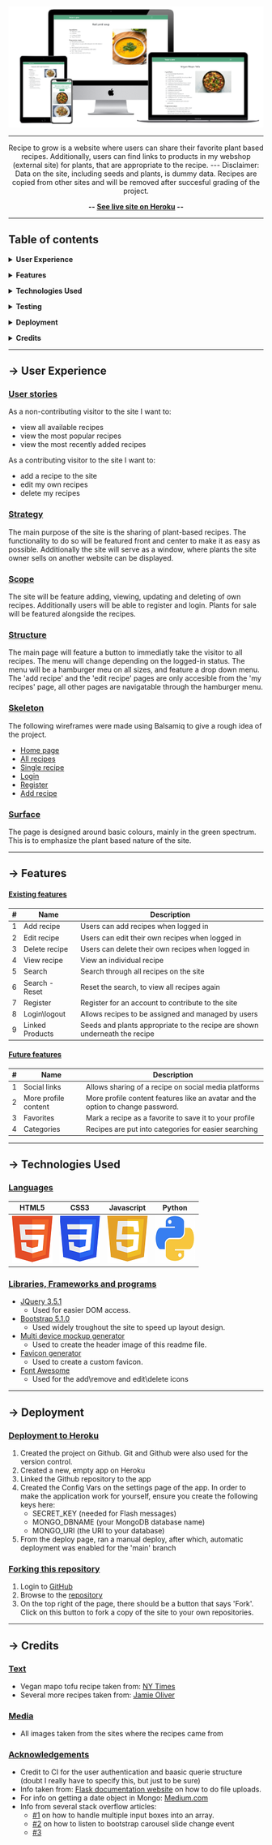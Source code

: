 <div align="center">

![Recipe to Grow](static/img/responsive-mockup.png)

---

Recipe to grow is a website where users can share their favorite plant based recipes. Additionally, users can find links to products in my webshop (external site) for plants, that are appropriate to the recipe. 
--- Disclaimer: Data on the site, including seeds and plants, is dummy data. Recipes are copied from other sites and will be removed after succesful grading of the project.

**-- [See live site on Heroku](https://recipe-to-grow.herokuapp.com/) --**

</div>

---

## Table of contents

**<details><summary>User Experience</summary>**
  - [User stories](#user-stories)
  - [Strategy](#strategy)
  - [Scope](#scope)
  - [Structure](#structure)
  - [Skeleton](#skeleton)
  - [Surface](#surface)
</details>

**<details><summary>Features</summary>**
  - [Existing features](#existing-features)
  - [Future features](#future-features)
</details>

**<details><summary>Technologies Used</summary>**
  - [Languages](#languages)
  - [Libraries, Frameworks and programs](#Libraries,-Frameworks-and-programs)
</details>

**<details><summary>Testing</summary>**
  - [Test documentation](https://github.com/ElkeJohannes/Recipe-to-grow/blob/main/TESTING.md)
</details>

**<details><summary>Deployment</summary>**
  - [Deployment to GitHub pages](#deployment-to-github-pages)
  - [Forking this repository](#forking-this-repository)
  - [Local deployment](#local-deployment)
</details>

**<details><summary>Credits</summary>**
  - [Text](#text)
  - [Media](#media)
  - [Acknowledgements](#acknowledgements)
</details>

---

## &rarr; **User Experience**

### **<ins>User stories</ins>**
As a non-contributing visitor to the site I want to:
  - view all available recipes
  - view the most popular recipes
  - view the most recently added recipes

As a contributing visitor to the site I want to:
  - add a recipe to the site
  - edit my own recipes
  - delete my recipes


### **<ins>Strategy</ins>**
The main purpose of the site is the sharing of plant-based recipes. The functionality to do so will be featured front and center to make it as easy as possible. Additionally the site will serve as a window, where plants the site owner sells on another website can be displayed. 

### **<ins>Scope</ins>**
The site will be feature adding, viewing, updating and deleting of own recipes. Additionally users will be able to register and login. Plants for sale will be featured alongside the recipes.

### **<ins>Structure</ins>**
 The main page will feature a button to immediatly take the visitor to all recipes. The menu will change depending on the logged-in status. The menu will be a hamburger meu on all sizes, and feature a drop down menu. The 'add recipe' and the 'edit recipe' pages are only accesible from the 'my recipes' page, all other pages are navigatable through the hamburger menu.

### **<ins>Skeleton</ins>**
The following wireframes were made using Balsamiq to give a rough idea of the project.
- [Home page](wireframes/home.png)
- [All recipes](wireframes/all_recipes.png)
- [Single recipe](wireframes/single_recipe.png)
- [Login](wireframes/login.png)
- [Register](wireframes/register.png)
- [Add recipe](wireframes/add_new_recipe.png)


### **<ins>Surface</ins>**
The page is designed around basic colours, mainly in the green spectrum. This is to emphasize the plant based nature of the site. 

---

## &rarr; **Features**

#### **<ins>Existing features</ins>**
|#|Name|Description|
|-|-|-|
|1|Add recipe|Users can add recipes when logged in|
|2|Edit recipe|Users can edit their own recipes when logged in|
|3|Delete recipe|Users can delete their own recipes when logged in|
|4|View recipe|View an individual recipe|
|5|Search|Search through all recipes on the site|
|6|Search - Reset|Reset the search, to view all recipes again|
|7|Register|Register for an account to contribute to the site|
|8|Login\logout|Allows recipes to be assigned and managed by users|
|9|Linked Products|Seeds and plants appropriate to the recipe are shown underneath the recipe|

#### **<ins>Future features</ins>**
|#|Name|Description|
|-|-|-|
|1|Social links|Allows sharing of a recipe on social media platforms|
|2|More profile content|More profile content features like an avatar and the option to change password.|
|3|Favorites|Mark a recipe as a favorite to save it to your profile|
|4|Categories|Recipes are put into categories for easier searching|

---

## &rarr; **Technologies Used**
### **<ins>Languages</ins>**

| <div align="center">HTML5</div> | <div align="center">CSS3</div> | <div align="center">Javascript</div> | <div align="center">Python</div> |
|-|-|-|-|
| ![html5](static/img/html5.png) | ![css3](static/img/css3.png) | ![javascript](static/img/javascript.png) | ![python](static/img/python.png) |


### **<ins>Libraries, Frameworks and programs</ins>**
- [JQuery 3.5.1](https://jquery.com/)
  * Used for easier DOM access.
- [Bootstrap 5.1.0](https://getbootstrap.com/docs/5.1/getting-started/introduction/)
  * Used widely troughout the site to speed up layout design.
- [Multi device mockup generator](http://techsini.com/multi-mockup/index.php)
  * Used to create the header image of this readme file.
- [Favicon generator](https://favicon.io/favicon-generator/)
  * Used to create a custom favicon.
- [Font Awesome](https://fontawesome.com/)
  * Used for the add\remove and edit\delete icons

---

## &rarr; **Deployment** 
### **<ins>Deployment to Heroku</ins>**
1. Created the project on Github. Git and Github were also used for the version control.
2. Created a new, empty app on Heroku
3. Linked the Github repository to the app
4. Created the Config Vars on the settings page of the app. In order to make the application work for yourself, ensure you create the following keys here:
   - SECRET_KEY (needed for Flash messages)
   - MONGO_DBNAME (your MongoDB database name)
   - MONGO_URI (the URI to your database)
5. From the deploy page, ran a manual deploy, after which, automatic deployment was enabled for the 'main' branch

### **<ins>Forking this repository</ins>**
1. Login to [GitHub](https://github.com)
2. Browse to the [repository](https://github.com/ElkeJohannes/Recipe-to-grow)
3. On the top right of the page, there should be a button that says 'Fork'. Click on this button to fork a copy of the site to your own repositories.

---

## &rarr; **Credits**

### **<ins>Text</ins>**
- Vegan mapo tofu recipe taken from: [NY Times](https://cooking.nytimes.com/recipes/1017358-vegan-mapo-tofu) 
- Several more recipes taken from: [Jamie Oliver](https://www.jamieoliver.com/recipes/category/special-diets/vegan/)

### **<ins>Media</ins>**
- All images taken from the sites where the recipes came from

### **<ins>Acknowledgements</ins>** 
- Credit to CI for the user authentication and baasic querie structure (doubt I really have to specify this, but just to be sure)
- Info taken from: [Flask documentation website](https://flask.palletsprojects.com/en/2.0.x/patterns/fileuploads/) on how to do file uploads.
- For info on getting a date object in Mongo: [Medium.com](https://medium.com/nerd-for-tech/how-to-prepare-a-python-date-object-to-be-inserted-into-mongodb-and-run-queries-by-dates-and-range-bc0da03ea0b2)
- Info from several stack overflow articles:
  * [#1](https://stackoverflow.com/questions/47083403/extracting-input-from-all-input-boxes-into-a-list-using-flask) on how to handle multiple input boxes into an array.
  * [#2](https://stackoverflow.com/questions/20129290/fire-event-on-bootstrap-carousel-slide-issue) on how to listen to bootstrap carousel slide change event
  * [#3](https://stackoverflow.com/questions/30642725/pymongo-sorting-by-date)
